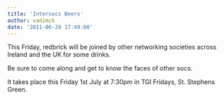 ```yaml
---
title: 'Intersocs Beers'
author: vadimck
date: '2011-06-29 17:49:08'
---
```

This Friday, redbrick will be joined by other networking societies across Ireland and the UK for some drinks.

Be sure to come along and get to know the faces of other socs.

It takes place this Friday 1st July at 7:30pm in TGI Fridays, St. Stephens Green.